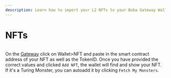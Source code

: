 ```yaml
---
description: Learn how to import your L2 NFTs to your Boba Gateway Wallet
---
```


# NFTs

<figure><img src="../../../assets/adding L2 native NFTs to your wallet.png" alt=""><figcaption></figcaption></figure>

On the [Gateway](https://gateway.boba.network) click on Wallet>NFT and paste in the smart contract address of your NFT as well as the TokenID. Once you have provided the correct values and clicked `Add NFT`, the wallet will find and show your NFT. If it's a Turing Monster, you can autoadd it by clicking `Fetch My Monsters`.
